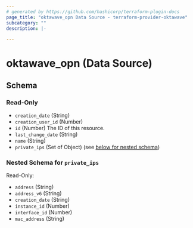 ```yaml
---
# generated by https://github.com/hashicorp/terraform-plugin-docs
page_title: "oktawave_opn Data Source - terraform-provider-oktawave"
subcategory: ""
description: |-
  
---
```


# oktawave_opn (Data Source)





<!-- schema generated by tfplugindocs -->
## Schema

### Read-Only

- `creation_date` (String)
- `creation_user_id` (Number)
- `id` (Number) The ID of this resource.
- `last_change_date` (String)
- `name` (String)
- `private_ips` (Set of Object) (see [below for nested schema](#nestedatt--private_ips))

<a id="nestedatt--private_ips"></a>
### Nested Schema for `private_ips`

Read-Only:

- `address` (String)
- `address_v6` (String)
- `creation_date` (String)
- `instance_id` (Number)
- `interface_id` (Number)
- `mac_address` (String)


